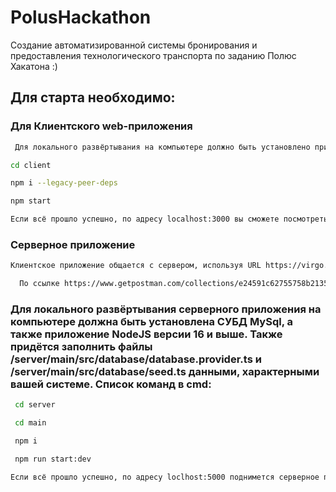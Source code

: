 # PolusHackathon
Создание автоматизированной системы бронирования и предоставления технологического транспорта по заданию Полюс Хакатона :)
## Для старта необходимо:

### Для Клиентского web-приложения

 ```sh
  Для локального развёртывания на компьютере должно быть установлено приложение NodeJS версии 16 и выше
 ```

 ```sh 
 cd client
  ```

  ```sh
  npm i --legacy-peer-deps
  ```

  ```sh
  npm start
  ```
  
  ```sh
  Если всё прошло успешно, по адресу localhost:3000 вы сможете посмотреть разработанное приложение
  ```
  
  ### Серверное приложение
  
  ```sh
  Клиентское приложение общается с сервером, используя URL https://virgo.tucana.org/api
  ```
  
```sh
  По ссылке https://www.getpostman.com/collections/e24591c62755758b2135 или в приложенном файле по пути server\POLUS HACK.postman_collection.json вы можете найти выгрузку из программы Postman с примерами запросов
```
  
### Для локального развёртывания серверного приложения на компьютере должна быть установлена СУБД MySql, а также приложение NodeJS версии 16 и выше. Также придётся заполнить файлы /server/main/src/database/database.provider.ts и /server/main/src/database/seed.ts данными, характерными вашей системе. Список команд в cmd:

```sh 
 cd server
```

 ```sh
  cd main
 ```

 ```sh
  npm i
 ```
  
 ```sh
  npm run start:dev
 ```
 
  ```sh
  Если всё прошло успешно, по адресу loclhost:5000 поднимется серверное приложение
 ```
